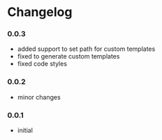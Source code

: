 # Changelog

### 0.0.3
- added support to set path for custom templates
- fixed to generate custom templates
- fixed code styles

### 0.0.2
- minor changes

### 0.0.1
- initial
